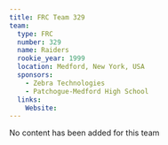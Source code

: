```yaml
---
title: FRC Team 329
team:
  type: FRC
  number: 329
  name: Raiders
  rookie_year: 1999
  location: Medford, New York, USA
  sponsors:
    - Zebra Technologies
    - Patchogue-Medford High School
  links:
    Website: 
---
```

No content has been added for this team